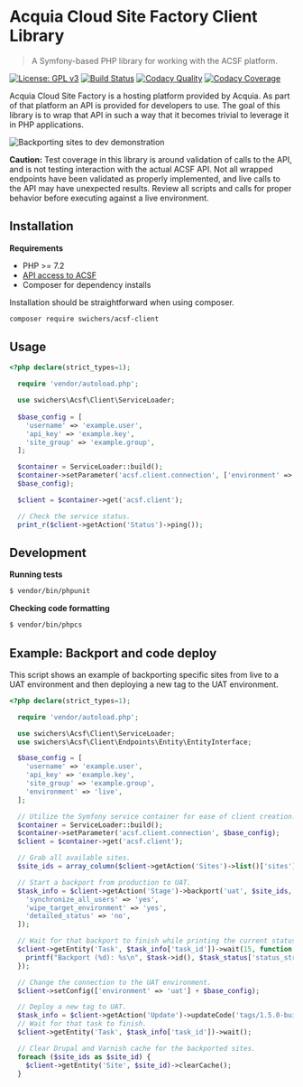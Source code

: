 # Acquia Cloud Site Factory Client Library

> A Symfony-based PHP library for working with the ACSF platform.

[![License: GPL v3](https://img.shields.io/badge/License-GPLv3-blue.svg)](https://www.gnu.org/licenses/gpl-3.0)
[![Build Status](https://travis-ci.com/swichers/acsf-client.svg?token=Lm6gQQWsBsnzoGah2JXY&branch=master)](https://travis-ci.com/swichers/acsf-client)
[![Codacy Quality](https://api.codacy.com/project/badge/Grade/f8600bde4f684cf98b8255c814d753c3)](https://www.codacy.com/manual/swichers/acsf-client)
[![Codacy Coverage](https://api.codacy.com/project/badge/Coverage/f8600bde4f684cf98b8255c814d753c3)](https://www.codacy.com/manual/swichers/acsf-client)

Acquia Cloud Site Factory is a hosting platform provided by Acquia. As part of that platform an API is provided for developers to use. The goal of this library is to wrap that API in such a way that it becomes trivial to leverage it in PHP applications.

![Backporting sites to dev demonstration](https://user-images.githubusercontent.com/5890607/66103462-b6579d00-e56a-11e9-88c3-bc10936afb94.gif)

**Caution:** Test coverage in this library is around validation of calls to the API, and is not testing interaction with the actual ACSF API. Not all wrapped endpoints have been validated as properly implemented, and live calls to the API may have unexpected results. Review all scripts and calls for proper behavior before executing against a live environment.

## Installation

**Requirements**

* PHP >= 7.2
* [API access to ACSF](https://docs.acquia.com/site-factory/extend/api/#obtaining-your-api-key)
* Composer for dependency installs

Installation should be straightforward when using composer.

```sh
composer require swichers/acsf-client
```

## Usage

```php
<?php declare(strict_types=1);

  require 'vendor/autoload.php';

  use swichers\Acsf\Client\ServiceLoader;
  
  $base_config = [
    'username' => 'example.user',
    'api_key' => 'example.key',
    'site_group' => 'example.group',
  ];

  $container = ServiceLoader::build();
  $container->setParameter('acsf.client.connection', ['environment' => 'live'] +
  $base_config);

  $client = $container->get('acsf.client');

  // Check the service status.
  print_r($client->getAction('Status')->ping());
```

## Development

**Running tests**
```sh
$ vendor/bin/phpunit
```

**Checking code formatting**
```sh
$ vendor/bin/phpcs
```

## Example: Backport and code deploy

This script shows an example of backporting specific sites from live to a UAT environment and then deploying a new tag to the UAT environment.

```php
<?php declare(strict_types=1);

  require 'vendor/autoload.php';

  use swichers\Acsf\Client\ServiceLoader;
  use swichers\Acsf\Client\Endpoints\Entity\EntityInterface;

  $base_config = [
    'username' => 'example.user',
    'api_key' => 'example.key',
    'site_group' => 'example.group',
    'environment' => 'live',
  ];

  // Utilize the Symfony service container for ease of client creation.
  $container = ServiceLoader::build();
  $container->setParameter('acsf.client.connection', $base_config);
  $client = $container->get('acsf.client');

  // Grab all available sites.
  $site_ids = array_column($client->getAction('Sites')->list()['sites'], 'id');

  // Start a backport from production to UAT.
  $task_info = $client->getAction('Stage')->backport('uat', $site_ids, [
    'synchronize_all_users' => 'yes',
    'wipe_target_environment' => 'yes',
    'detailed_status' => 'no',
  ]);

  // Wait for that backport to finish while printing the current status.
  $client->getEntity('Task', $task_info['task_id'])->wait(15, function (EntityInterface $task, array $task_status) {
    printf("Backport (%d): %s\n", $task->id(), $task_status['status_string']);
  });

  // Change the connection to the UAT environment.
  $client->setConfig(['environment' => 'uat'] + $base_config);

  // Deploy a new tag to UAT.
  $task_info = $client->getAction('Update')->updateCode('tags/1.5.0-build');
  // Wait for that task to finish.
  $client->getEntity('Task', $task_info['task_id'])->wait();

  // Clear Drupal and Varnish cache for the backported sites.
  foreach ($site_ids as $site_id) {
    $client->getEntity('Site', $site_id)->clearCache();
  }
```
